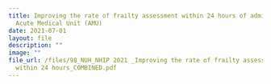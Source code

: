 ```yaml
---
title: Improving the rate of frailty assessment within 24 hours of admission to
  Acute Medical Unit (AMU)
date: 2021-07-01
layout: file
description: ""
image: ""
file_url: /files/98_NUH_NHIP 2021 _Improving the rate of frailty assessment
  within 24 hours_COMBINED.pdf
---
```

